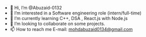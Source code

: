 - 👋 Hi, I’m @Abuzaid-0132
- 👀 I’m interested in a Software engineering role (intern/full-time)
- 🌱 I’m currently learning C++, DSA , React.js with Node.js
- 💞️ I’m looking to collaborate on some projects.
- 📫 How to reach me E-mail: mohdabuzaid0134@gmail.com

<!---
Abuzaid-0132/Abuzaid-0132 is a ✨ special ✨ repository because its `README.md` (this file) appears on your GitHub profile.
You can click the Preview link to take a look at your changes.
--->
